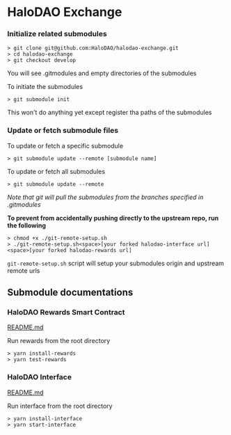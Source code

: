 # HaloDAO Exchange

### Initialize related submodules
```
> git clone git@github.com:HaloDAO/halodao-exchange.git
> cd halodao-exchange
> git checkout develop
```

You will see .gitmodules and empty directories of the submodules

To initiate the submodules
```
> git submodule init
```
This won't do anything yet except register tha paths of the submodules

### Update or fetch submodule files

To update or fetch a specific submodule
```
> git submodule update --remote [submodule name]
```

To update or fetch all submodules
```
> git submodule update --remote
```
*Note that git will pull the submodules from the branches specified in .gitmodules*

**To prevent from accidentally pushing directly to the upstream repo, run the following**
```
> chmod +x ./git-remote-setup.sh
> ./git-remote-setup.sh<space>[your forked halodao-interface url]<space>[your forked halodao-rewards url]
```
`git-remote-setup.sh` script will setup your submodules origin and upstream remote urls

## Submodule documentations
### HaloDAO Rewards Smart Contract
[README.md](https://github.com/HaloDAO/halo-rewards/blob/develop/README.md)

Run rewards from the root directory
```
> yarn install-rewards
> yarn test-rewards
```

### HaloDAO Interface
[README.md](https://github.com/HaloDAO/halodao-interface/blob/develop/README.md)

Run interface from the root directory
```
> yarn install-interface
> yarn start-interface
```
